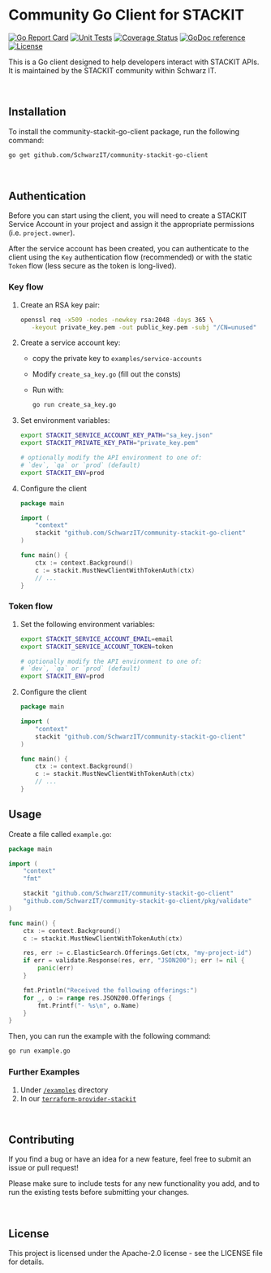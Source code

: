 # Community Go Client for STACKIT

[![Go Report Card](https://goreportcard.com/badge/github.com/SchwarzIT/community-stackit-go-client)](https://goreportcard.com/report/github.com/SchwarzIT/community-stackit-go-client) [![Unit Tests](https://github.com/SchwarzIT/community-stackit-go-client/actions/workflows/tests.yml/badge.svg)](https://github.com/SchwarzIT/community-stackit-go-client/actions/workflows/tests.yml) [![Coverage Status](https://coveralls.io/repos/github/SchwarzIT/community-stackit-go-client/badge.svg?branch=main)](https://coveralls.io/github/SchwarzIT/community-stackit-go-client?branch=main) [![GoDoc reference](https://img.shields.io/badge/godoc-reference-blue.svg)](https://pkg.go.dev/github.com/SchwarzIT/community-stackit-go-client) [![License](https://img.shields.io/badge/License-Apache_2.0-lightgray.svg)](https://opensource.org/licenses/Apache-2.0)

This is a Go client designed to help developers interact with STACKIT APIs. It is maintained by the STACKIT community within Schwarz IT.

&nbsp;

## Installation

To install the community-stackit-go-client package, run the following command:

```bash
go get github.com/SchwarzIT/community-stackit-go-client
```

&nbsp;

## Authentication

Before you can start using the client, you will need to create a STACKIT Service Account in your project and assign it the appropriate permissions (i.e. `project.owner`).

After the service account has been created, you can authenticate to the client using the `Key` authentication flow (recommended) or with the static `Token` flow (less secure as the token is long-lived).

### Key flow

1. Create an RSA key pair:

   ```bash
   openssl req -x509 -nodes -newkey rsa:2048 -days 365 \
      -keyout private_key.pem -out public_key.pem -subj "/CN=unused"
   ```

2. Create a service account key:

   - copy the private key to `examples/service-accounts`

   - Modify `create_sa_key.go` (fill out the consts)

   - Run with:  

        ```bash
        go run create_sa_key.go
        ```

3. Set environment variables:

   ```bash
   export STACKIT_SERVICE_ACCOUNT_KEY_PATH="sa_key.json"
   export STACKIT_PRIVATE_KEY_PATH="private_key.pem"

   # optionally modify the API environment to one of:
   # `dev`, `qa` or `prod` (default)
   export STACKIT_ENV=prod
   ```

4. Configure the client

   ```go
   package main

   import (
       "context"
       stackit "github.com/SchwarzIT/community-stackit-go-client"
   )

   func main() {
       ctx := context.Background()
       c := stackit.MustNewClientWithTokenAuth(ctx)
       // ...
   }
   ```

### Token flow

1. Set the following environment variables:

    ```bash
    export STACKIT_SERVICE_ACCOUNT_EMAIL=email
    export STACKIT_SERVICE_ACCOUNT_TOKEN=token

    # optionally modify the API environment to one of:
    # `dev`, `qa` or `prod` (default)
    export STACKIT_ENV=prod
    ```

2. Configure the client

   ```go
   package main

   import (
       "context"
       stackit "github.com/SchwarzIT/community-stackit-go-client"
   )

   func main() {
       ctx := context.Background()
       c := stackit.MustNewClientWithTokenAuth(ctx)
       // ...
   }
   ```

## Usage

Create a file called `example.go`:

```go
package main

import (
    "context"
    "fmt"

    stackit "github.com/SchwarzIT/community-stackit-go-client"
    "github.com/SchwarzIT/community-stackit-go-client/pkg/validate"
)

func main() {
    ctx := context.Background()
    c := stackit.MustNewClientWithTokenAuth(ctx)

    res, err := c.ElasticSearch.Offerings.Get(ctx, "my-project-id")
    if err = validate.Response(res, err, "JSON200"); err != nil {
        panic(err)
    }

    fmt.Println("Received the following offerings:")
    for _, o := range res.JSON200.Offerings {
        fmt.Printf("- %s\n", o.Name)
    }
}
```

Then, you can run the example with the following command:

```bash
go run example.go
```

### Further Examples

1. Under [`/examples`](https://github.com/SchwarzIT/community-stackit-go-client/tree/main/examples) directory
2. In our [`terraform-provider-stackit`](https://github.com/SchwarzIT/terraform-provider-stackit)

&nbsp;

## Contributing

If you find a bug or have an idea for a new feature, feel free to submit an issue or pull request!

Please make sure to include tests for any new functionality you add, and to run the existing tests before submitting your changes.

&nbsp;

## License

This project is licensed under the Apache-2.0 license - see the LICENSE file for details.
